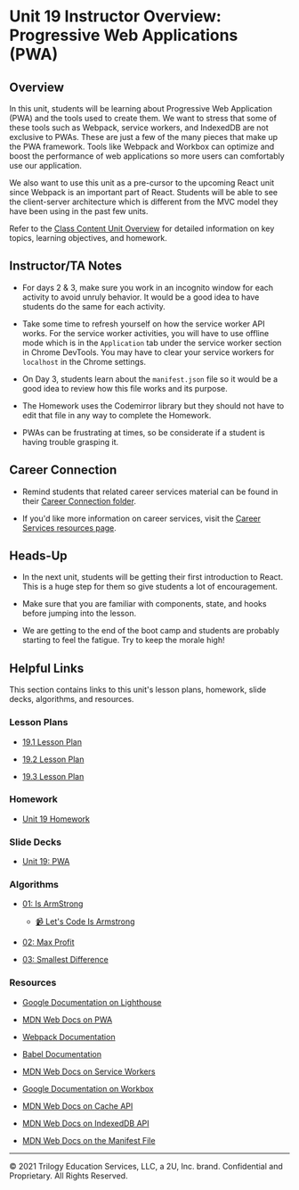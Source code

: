 # Unit 19 Instructor Overview: Progressive Web Applications (PWA)

## Overview

In this unit, students will be learning about Progressive Web Application (PWA) and the tools used to create them. We want to stress that some of these tools such as Webpack, service workers, and IndexedDB are not exclusive to PWAs. These are just a few of the many pieces that make up the PWA framework. Tools like Webpack and Workbox can optimize and boost the performance of web applications so more users can comfortably use our application.

We also want to use this unit as a pre-cursor to the upcoming React unit since Webpack is an important part of React. Students will be able to see the client-server architecture which is different from the MVC model they have been using in the past few units.

Refer to the [Class Content Unit Overview](../../../01-Class-Content/19-PWA/README.md) for detailed information on key topics, learning objectives, and homework.

## Instructor/TA Notes

* For days 2 & 3, make sure you work in an incognito window for each activity to avoid unruly behavior. It would be a good idea to have students do the same for each activity.

* Take some time to refresh yourself on how the service worker API works. For the service worker activities, you will have to use offline mode which is in the `Application` tab under the service worker section in Chrome DevTools. You may have to clear your service workers for `localhost` in the Chrome settings.

* On Day 3, students learn about the `manifest.json` file so it would be a good idea to review how this file works and its purpose.

* The Homework uses the Codemirror library but they should not have to edit that file in any way to complete the Homework.

* PWAs can be frustrating at times, so be considerate if a student is having trouble grasping it.

## Career Connection

* Remind students that related career services material can be found in their [Career Connection folder](../../../01-Class-Content/19-PWA/04-Career-Connection/README.md).

* If you'd like more information on career services, visit the [Career Services resources page](https://careernetwork.2u.com/?utm_medium=Academics&utm_source=boot_camp/).

## Heads-Up

* In the next unit, students will be getting their first introduction to React. This is a huge step for them so give students a lot of encouragement.

* Make sure that you are familiar with components, state, and hooks before jumping into the lesson.

* We are getting to the end of the boot camp and students are probably starting to feel the fatigue. Try to keep the morale high!

## Helpful Links

This section contains links to this unit's lesson plans, homework, slide decks, algorithms, and resources.

### Lesson Plans

  * [19.1 Lesson Plan](./01-Day_Webpack/19.1-LESSON-PLAN.md)

  * [19.2 Lesson Plan](./02-Day_Workbox/19.2-LESSON-PLAN.md)

  * [19.3 Lesson Plan](./03-Day_IndexedDB/19.3-LESSON-PLAN.md)

### Homework

  * [Unit 19 Homework](../../../01-Class-Content/19-PWA/02-Homework)

### Slide Decks

  * [Unit 19: PWA](https://docs.google.com/presentation/d/1mkVX8q7pIQM6giW6ArxB2pjAYFCp2BpjIu1x7MDR6dE/edit?usp=sharing)

### Algorithms

  * [01: Is ArmStrong](../../../01-Class-Content/19-PWA/03-Algorithms/01-is-armstrong/)

    * [📹 Let's Code Is Armstrong](https://2u-20.wistia.com/medias/qpq5grsk37)

  * [02: Max Profit](../../../01-Class-Content/19-PWA/03-Algorithms/02-max-profit/)

  * [03: Smallest Difference](../../../01-Class-Content/19-PWA/03-Algorithms/03-smallest-difference/)

### Resources

* [Google Documentation on Lighthouse](https://developers.google.com/web/tools/lighthouse)

* [MDN Web Docs on PWA](https://developer.mozilla.org/en-US/docs/Web/Progressive_web_apps)

* [Webpack Documentation](https://webpack.js.org/concepts/)

* [Babel Documentation](https://babeljs.io/)

* [MDN Web Docs on Service Workers](https://developer.mozilla.org/en-US/docs/Web/API/Service_Worker_API)

* [Google Documentation on Workbox](https://developers.google.com/web/tools/workbox)

* [MDN Web Docs on Cache API](https://developer.mozilla.org/en-US/docs/Web/API/Cache)

* [MDN Web Docs on IndexedDB API](https://developer.mozilla.org/en-US/docs/Web/API/IndexedDB_API)

* [MDN Web Docs on the Manifest File](https://developer.mozilla.org/en-US/docs/Mozilla/Add-ons/WebExtensions/manifest.json)

---
© 2021 Trilogy Education Services, LLC, a 2U, Inc. brand. Confidential and Proprietary. All Rights Reserved.
